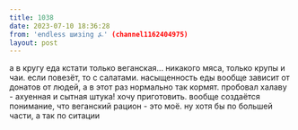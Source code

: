 ```yaml
---
title: 1038
date: 2023-07-10 18:36:28
from: 'endless шизing ⍼' (channel1162404975)
layout: post
---
```


а в кругу еда кстати только веганская... никакого мяса, только крупы и чаи. если повезёт, то с салатами. насыщенность еды вообще зависит от донатов от людей, а в этот раз нормально так кормят. пробовал халаву - ахуенная и сытная штука! хочу приготовить.
вообще создаётся понимание, что веганский рацион - это моё. ну хотя бы по большей части, а так по ситации
